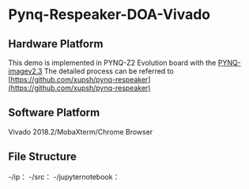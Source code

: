 # Pynq-Respeaker-DOA-Vivado
## Hardware Platform
This demo is implemented in PYNQ-Z2 Evolution board with the [PYNQ-imagev2.3](www.pynq.io/board)
The detailed process can be referred to [https://github.com/xupsh/pynq-respeaker](https://github.com/xupsh/pynq-respeaker)
## Software Platform
Vivado 2018.2/MobaXterm/Chrome Browser
## File Structure
-/ip：
-/src：
-/jupyternotebook：
